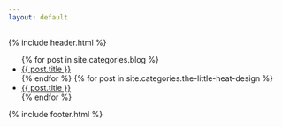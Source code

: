 ```yaml
---
layout: default
---
```


<body>
    <script>
        if (/mobile/i.test(navigator.userAgent) || /android/i.test(navigator.userAgent))
        {
            document.body.classList.add('mobile');
        }
    </script>
  <div class="outer">
        {% include header.html %}
        <div class="panel panel-default">
            <!-- List group -->
            <ul class="list-group">
                {% for post in site.categories.blog %}
                <li class="list-group-item title"><a href="{{ post.url }}" target="_blank">{{ post.title }}</a></li>
                {% endfor %}
                {% for post in site.categories.the-little-heat-design %}
                <li class="list-group-item title"><a href="{{ post.url }}" target="_blank">{{ post.title }}</a></li>
                {% endfor %}
            </ul>
        </div>
        {% include footer.html %}
    </div>
</body>
